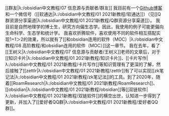 [[群友|λ:/obsidian中文教程/07 信息源与贡献者/群友]]
我目前有一个[Github博客](https://cyddgh.github.io/)和一个微信号（[[软通达|λ:/obsidian中文教程/01 2021新教程/软通达]]）（见[[Q群资源分享渠道|λ:/obsidian中文教程/01 2021新教程/Q群资源分享渠道]]）。
我目前是自然地理学的博士生，研究方向偏生态学。因此，我使用的例子可能更偏向生命科学、生态学和统计学。
我喜欢折腾软件，喜欢使用不同的软件相互搭配实现1+1＞2的效果，所以就有了[[和obsidian连用的软件（MOC）|λ:/obsidian中文教程/08 高阶教程/和obsidian连用的软件（MOC）]]这一章节。
我在去年，看了[[王树义|λ:/obsidian中文教程/07 信息源与贡献者/王树义]]老师的文章后，对于[[知识卡片|λ:/obsidian中文教程/01 2021新教程/知识卡片]]、[[卡片写作|λ:/obsidian中文教程/01 2021新教程/卡片写作]]等知识管理有了更深的了解，然后接触了[[zettlr|λ:/obsidian中文教程/01 2021新教程/zettlr]]有了可以实现[[zk笔记法|λ:/obsidian中文教程/01 2021新教程/zk笔记法]]的工具。到了2020年，随着[[RoamResearch|λ:/obsidian中文教程/01 2021新教程/RoamResearch]]、[[obsidian|λ:/obsidian中文教程/01 2021新教程/obsidian]]等[[双链软件|λ:/obsidian中文教程/01 2021新教程/双链软件]]的横空出世，认知进一步得到了更新，并加入了[[爱好者QQ群|λ:/obsidian中文教程/01 2021新教程/爱好者QQ群]]。